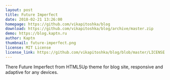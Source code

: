 ```yaml
---
layout: post
title: Future Imperfect
date: 2018-02-21 13:26:00
homepage: https://github.com/vikapitoshka/blog
download: https://github.com/vikapitoshka/blog/archive/master.zip
demo: https://blog.kaptn.ru
author: Kaptn
thumbnail: future-imperfect.png
license: MIT License
license_link: https://github.com/vikapitoshka/blog/blob/master/LICENSE
---
```


There Future Imperfect from HTML5Up theme for blog site, responsive and adaptive for any devices.
